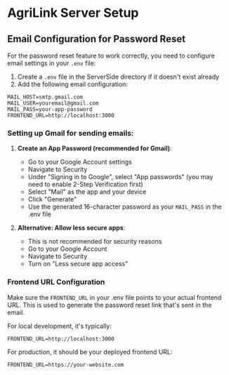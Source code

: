 # AgriLink Server Setup

## Email Configuration for Password Reset

For the password reset feature to work correctly, you need to configure email settings in your `.env` file:

1. Create a `.env` file in the ServerSide directory if it doesn't exist already
2. Add the following email configuration:

```
MAIL_HOST=smtp.gmail.com
MAIL_USER=youremail@gmail.com
MAIL_PASS=your-app-password
FRONTEND_URL=http://localhost:3000
```

### Setting up Gmail for sending emails:

1. **Create an App Password (recommended for Gmail)**:
   - Go to your Google Account settings
   - Navigate to Security
   - Under "Signing in to Google", select "App passwords" (you may need to enable 2-Step Verification first)
   - Select "Mail" as the app and your device
   - Click "Generate"
   - Use the generated 16-character password as your `MAIL_PASS` in the .env file

2. **Alternative: Allow less secure apps**:
   - This is not recommended for security reasons
   - Go to your Google Account
   - Navigate to Security
   - Turn on "Less secure app access"

### Frontend URL Configuration

Make sure the `FRONTEND_URL` in your .env file points to your actual frontend URL. This is used to generate the password reset link that's sent in the email.

For local development, it's typically:
```
FRONTEND_URL=http://localhost:3000
```

For production, it should be your deployed frontend URL:
```
FRONTEND_URL=https://your-website.com
``` 
